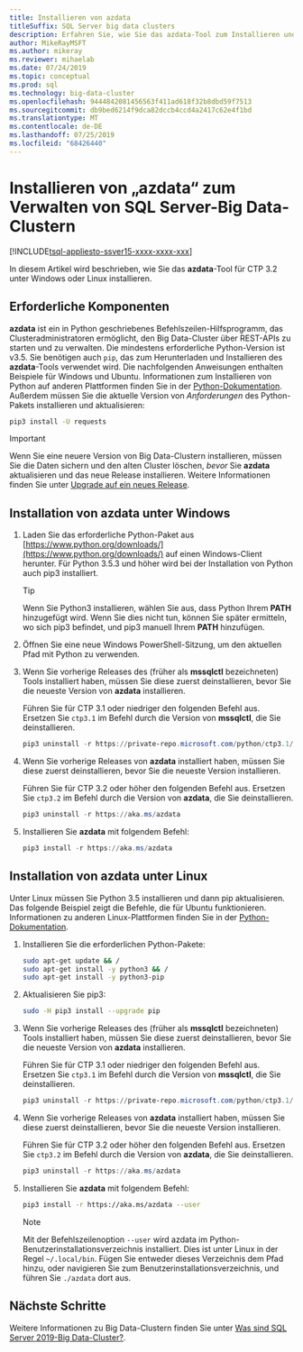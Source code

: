 ```yaml
---
title: Installieren von azdata
titleSuffix: SQL Server big data clusters
description: Erfahren Sie, wie Sie das azdata-Tool zum Installieren und Verwalten von SQL Server 2019-Big Data-Clustern (Vorschauversion) installieren.
author: MikeRayMSFT
ms.author: mikeray
ms.reviewer: mihaelab
ms.date: 07/24/2019
ms.topic: conceptual
ms.prod: sql
ms.technology: big-data-cluster
ms.openlocfilehash: 9444842081456563f411ad618f32b8dbd59f7513
ms.sourcegitcommit: db9bed6214f9dca82dccb4ccd4a2417c62e4f1bd
ms.translationtype: MT
ms.contentlocale: de-DE
ms.lasthandoff: 07/25/2019
ms.locfileid: "68426440"
---
```

# <a name="install-azdata-to-manage-sql-server-big-data-clusters"></a>Installieren von „azdata“ zum Verwalten von SQL Server-Big Data-Clustern

[!INCLUDE[tsql-appliesto-ssver15-xxxx-xxxx-xxx](../includes/tsql-appliesto-ssver15-xxxx-xxxx-xxx.md)]

In diesem Artikel wird beschrieben, wie Sie das **azdata**-Tool für CTP 3.2 unter Windows oder Linux installieren.

## <a id="prerequisites"></a> Erforderliche Komponenten

**azdata** ist ein in Python geschriebenes Befehlszeilen-Hilfsprogramm, das Clusteradministratoren ermöglicht, den Big Data-Cluster über REST-APIs zu starten und zu verwalten. Die mindestens erforderliche Python-Version ist v3.5. Sie benötigen auch `pip`, das zum Herunterladen und Installieren des **azdata**-Tools verwendet wird. Die nachfolgenden Anweisungen enthalten Beispiele für Windows und Ubuntu. Informationen zum Installieren von Python auf anderen Plattformen finden Sie in der [Python-Dokumentation](https://wiki.python.org/moin/BeginnersGuide/Download).
Außerdem müssen Sie die aktuelle Version von *Anforderungen* des Python-Pakets installieren und aktualisieren:
```bash
pip3 install -U requests
```

> [!IMPORTANT]
> Wenn Sie eine neuere Version von Big Data-Clustern installieren, müssen Sie die Daten sichern und den alten Cluster löschen, *bevor* Sie **azdata** aktualisieren und das neue Release installieren. Weitere Informationen finden Sie unter [Upgrade auf ein neues Release](deployment-upgrade.md).

## <a id="windows"></a> Installation von azdata unter Windows

1. Laden Sie das erforderliche Python-Paket aus [https://www.python.org/downloads/](https://www.python.org/downloads/) auf einen Windows-Client herunter. Für Python 3.5.3 und höher wird bei der Installation von Python auch pip3 installiert. 

   > [!TIP] 
   > Wenn Sie Python3 installieren, wählen Sie aus, dass Python Ihrem **PATH** hinzugefügt wird. Wenn Sie dies nicht tun, können Sie später ermitteln, wo sich pip3 befindet, und pip3 manuell Ihrem **PATH** hinzufügen.

1. Öffnen Sie eine neue Windows PowerShell-Sitzung, um den aktuellen Pfad mit Python zu verwenden.

1. Wenn Sie vorherige Releases des (früher als **mssqlctl** bezeichneten) Tools installiert haben, müssen Sie diese zuerst deinstallieren, bevor Sie die neueste Version von **azdata** installieren.

   Führen Sie für CTP 3.1 oder niedriger den folgenden Befehl aus. Ersetzen Sie `ctp3.1` im Befehl durch die Version von **mssqlctl**, die Sie deinstallieren. 

   ```powershell
   pip3 uninstall -r https://private-repo.microsoft.com/python/ctp3.1/mssqlctl/requirements.txt
   ```

1. Wenn Sie vorherige Releases von **azdata** installiert haben, müssen Sie diese zuerst deinstallieren, bevor Sie die neueste Version installieren.

   Führen Sie für CTP 3.2 oder höher den folgenden Befehl aus. Ersetzen Sie `ctp3.2` im Befehl durch die Version von **azdata**, die Sie deinstallieren.

   ```powershell
   pip3 uninstall -r https://aka.ms/azdata
   ```

1. Installieren Sie **azdata** mit folgendem Befehl:

   ```powershell
   pip3 install -r https://aka.ms/azdata
   ```

## <a id="linux"></a> Installation von azdata unter Linux

Unter Linux müssen Sie Python 3.5 installieren und dann pip aktualisieren. Das folgende Beispiel zeigt die Befehle, die für Ubuntu funktionieren. Informationen zu anderen Linux-Plattformen finden Sie in der [Python-Dokumentation](https://wiki.python.org/moin/BeginnersGuide/Download).

1. Installieren Sie die erforderlichen Python-Pakete:

   ```bash
   sudo apt-get update && /
   sudo apt-get install -y python3 && /
   sudo apt-get install -y python3-pip
   ```

1. Aktualisieren Sie pip3:

   ```bash
   sudo -H pip3 install --upgrade pip
   ```

1. Wenn Sie vorherige Releases des (früher als **mssqlctl** bezeichneten) Tools installiert haben, müssen Sie diese zuerst deinstallieren, bevor Sie die neueste Version von **azdata** installieren.

   Führen Sie für CTP 3.1 oder niedriger den folgenden Befehl aus. Ersetzen Sie `ctp3.1` im Befehl durch die Version von **mssqlctl**, die Sie deinstallieren. 

   ```powershell
   pip3 uninstall -r https://private-repo.microsoft.com/python/ctp3.1/mssqlctl/requirements.txt
   ```

1. Wenn Sie vorherige Releases von **azdata** installiert haben, müssen Sie diese zuerst deinstallieren, bevor Sie die neueste Version installieren.

   Führen Sie für CTP 3.2 oder höher den folgenden Befehl aus. Ersetzen Sie `ctp3.2` im Befehl durch die Version von **azdata**, die Sie deinstallieren.

   ```powershell
   pip3 uninstall -r https://aka.ms/azdata
   ```

1. Installieren Sie **azdata** mit folgendem Befehl:

   ```bash
   pip3 install -r https://aka.ms/azdata --user
   ```

   > [!NOTE]
   > Mit der Befehlszeilenoption `--user` wird azdata im Python-Benutzerinstallationsverzeichnis installiert. Dies ist unter Linux in der Regel `~/.local/bin`. Fügen Sie entweder dieses Verzeichnis dem Pfad hinzu, oder navigieren Sie zum Benutzerinstallationsverzeichnis, und führen Sie `./azdata` dort aus.

## <a name="next-steps"></a>Nächste Schritte

Weitere Informationen zu Big Data-Clustern finden Sie unter [Was sind SQL Server 2019-Big Data-Cluster?](big-data-cluster-overview.md).

